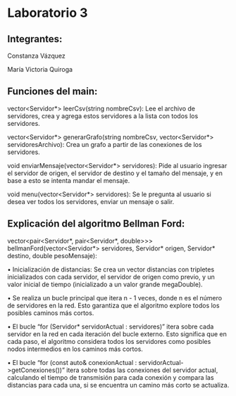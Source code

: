 # Laboratorio 3

## Integrantes:
Constanza Vázquez

María Victoria Quiroga

## Funciones del main:
vector<Servidor*> leerCsv(string nombreCsv): Lee el archivo de servidores, crea y agrega estos servidores a la lista con todos los servidores.

vector<Servidor*> generarGrafo(string nombreCsv, vector<Servidor*> servidoresArchivo): Crea un grafo a partir de las conexiones de los servidores.

void enviarMensaje(vector<Servidor*> servidores): Pide al usuario ingresar el servidor de origen, el servidor de destino y el tamaño del mensaje, y en base a esto se intenta mandar el mensaje.

void menu(vector<Servidor*> servidores): Se le pregunta al usuario si desea ver todos los servidores, enviar un mensaje o salir.

## Explicación del algoritmo Bellman Ford:
vector<pair<Servidor*, pair<Servidor*, double>>> bellmanFord(vector<Servidor*> servidores, Servidor* origen, Servidor* destino, double pesoMensaje):

•	Inicialización de distancias: Se crea un vector distancias con tripletes inicializados con cada servidor, el servidor de origen como previo, y un valor inicial de tiempo (inicializado a un valor grande megaDouble).

•	Se realiza un bucle principal que itera n - 1 veces, donde n es el número de servidores en la red. Esto garantiza que el algoritmo explore todos los posibles caminos más cortos.

•	El bucle “for (Servidor* servidorActual : servidores)” itera sobre cada servidor en la red en cada iteración del bucle externo. Esto significa que en cada paso, el algoritmo considera todos los servidores como posibles nodos intermedios en los caminos más cortos.

•	El bucle “for (const auto& conexionActual : servidorActual->getConexiones())” itera sobre todas las conexiones del servidor actual, calculando el tiempo de transmisión para cada conexión y compara las distancias para cada una, si se encuentra un camino más corto se actualiza.
